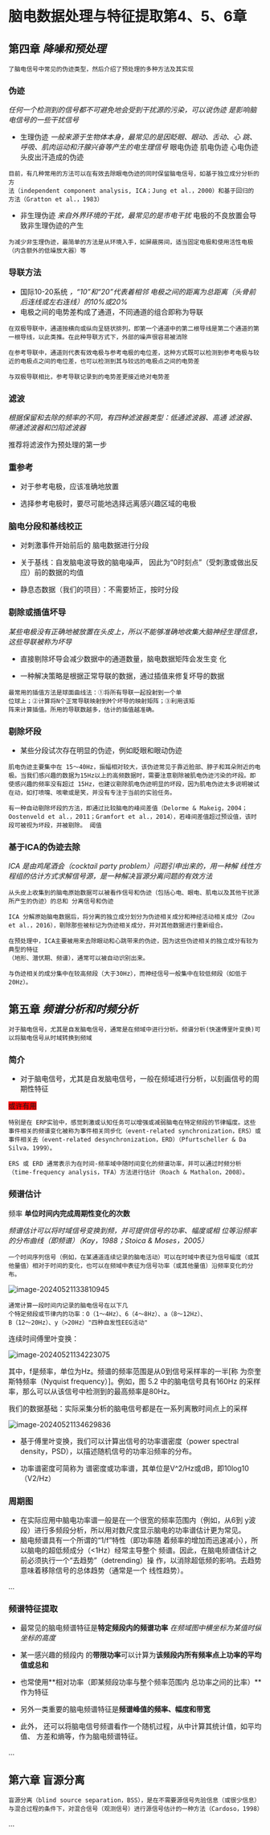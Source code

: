 # 脑电数据处理与特征提取第4、5、6章



## 第四章 *降噪和预处理*

```
了脑电信号中常见的伪迹类型，然后介绍了预处理的多种方法及其实现
```

### 伪迹

*任何一个检测到的信号都不可避免地会受到干扰源的污染，可以说伪迹 是影响脑电信号的一些干扰信号*

* 生理伪迹  *一般来源于生物体本身，最常见的是因眨眼、眼动、舌动、心 跳、呼吸、肌肉运动和汗腺兴奋等产生的电生理信号*  眼电伪迹  肌电伪迹 心电伪迹 头皮出汗造成的伪迹

 ```
 目前，有几种常用的方法可以在有效去除眼电伪迹的同时保留脑电信号，如基于独立成分分析的方
 法（independent component analysis, ICA；Jung et al.，2000）和基于回归的
 方法（Gratton et al.，1983）
 ```

* 非生理伪迹 *来自外界环境的干扰，最常见的是市电干扰* 电极的不良放置会导致非生理伪迹的产生

```
为减少非生理伪迹，最简单的方法是从环境入手，如屏蔽房间，适当固定电极和使用活性电极（内含额外的低噪放大器）等
```

### 导联方法

* 国际10-20系统 *，“10”和“20”代表着相邻 电极之间的距离为总距离（头骨前后连线或左右连线）的10%或20%*
* 电极之间的电势差构成了通道，不同通道的组合即称为导联

```
在双极导联中，通道按横向或纵向呈链状排列，即第一个通道中的第二根导线是第二个通道的第一根导线，以此类推。在此种导联方式下，外部的噪声很容易被消除

在参考导联中，通道则代表有效电极与参考电极的电位差，这种方式既可以检测到参考电极与较近的电极点之间的电位差，也可以检测到其与较远的电极点之间的电势差

与双极导联相比，参考导联记录到的电势差更接近绝对电势差
```

### 滤波

*根据保留和去除的频率的不同，有四种滤波器类型：低通滤波器、高通 滤波器、带通滤波器和凹陷滤波器*

推荐将滤波作为预处理的第一步

### 重参考

* 对于参考电极，应该准确地放置

* 选择参考电极时，要尽可能地选择远离感兴趣区域的电极

### 脑电分段和基线校正

* 对刺激事件开始前后的 脑电数据进行分段

* 关于基线：自发脑电波导致的脑电噪声， 因此为“0时刻点”（受刺激或做出反应）前的数据的均值
* 静息态数据（我们的项目）：不需要矫正，按时分段

### 剔除或插值坏导 

*某些电极没有正确地被放置在头皮上，所以不能够准确地收集大脑神经生理信息，这些导联被称为坏导*

* 直接剔除坏导会减少数据中的通道数量，脑电数据矩阵会发生变 化

* 一种解决策略是根据正常导联的数据，通过插值来修复坏导的数据

```
最常用的插值方法是球面曲线法：①将所有导联一起投射到一个单
位球上；②计算将N个正常导联映射到M个坏导的映射矩阵；③利用该矩
阵来计算插值。所用的导联数越多，估计的插值越准确。
```

### 剔除坏段

* 某些分段试次存在明显的伪迹，例如眨眼和眼动伪迹

```
肌电伪迹主要集中在 15～40Hz，振幅相对较大，该伪迹常见于靠近脸部、脖子和耳朵附近的电极。当我们感兴趣的数据为15Hz以上的高频数据时，需要注意剔除被肌电伪迹污染的坏段。即使感兴趣的频率没有超过 15Hz，也建议剔除肌电伪迹明显的坏段，因为肌电伪迹太多说明被试在动，如打喷嚏、咳嗽或是笑，并没有专注于当前的实验任务。
```

```
有一种自动剔除坏段的方法，即通过比较脑电的峰间差值（Delorme & Makeig，2004；Oostenveld et al.，2011；Gramfort et al.，2014），若峰间差值超过预设值，该时段可被视为坏段，并被剔除。 阈值
```

### 基于ICA的伪迹去除 

*ICA 是由鸡尾酒会（cocktail party problem）问题引申出来的，用一种解 线性方程组的估计方式求解信号源，是一种解决盲源分离问题的有效方法*

```
从头皮上收集到的脑电原始数据可以被看作信号和伪迹（包括心电、眼电、肌电以及其他干扰源所产生的伪迹）的总和 分离信号和伪迹

ICA 分解原始脑电数据后，将分离的独立成分划分为伪迹相关成分和神经活动相关成分（Zou et al.，2016），剔除那些被标记为伪迹相关成分，并对其他数据进行重新组合。

在预处理中，ICA主要被用来去除眼动和心跳带来的伪迹，因为这些伪迹相关的独立成分有较为典型的特征
（地形、潜伏期、频谱），通常可以被自动识别出来。

与伪迹相关的成分集中在较高频段（大于30Hz），而神经信号一般集中在较低频段（如低于20Hz）。
```

## 第五章 *频谱分析和时频分析* 

```
对于脑电信号，尤其是自发脑电信号，通常是在频域中进行分析。频谱分析(快速傅里叶变换)可以将脑电信号从时域转换到频域
```

### 简介

* 对于脑电信号，尤其是自发脑电信号，一般在频域进行分析，以刻画信号的周期性特征

<span style="background-color: red;">或许有用</span>

```
特别是在 ERP实验中，感觉刺激或认知任务可以增强或减弱脑电在特定频段的节律幅度。这些事件相关的频谱变化被称为事件相关同步化（event-related synchronization，ERS）或事件相关去（event-related desynchronization，ERD）（Pfurtscheller & Da Silva，1999）。

ERS 或 ERD 通常表示为在时间-频率域中随时间变化的频谱功率，并可以通过时频分析（time-frequency analysis，TFA）方法进行估计（Roach & Mathalon，2008）。 
```



### 频谱估计

频率 **单位时间内完成周期性变化的次数**

*频谱估计可以将时域信号变换到频，并可提供信号的功率、幅度或相 位等沿频率的分布曲线（即频谱）（Kay，1988；Stoica & Moses，2005）*

```
一个时间序列信号（例如，在某通道连续记录的脑电活动）可以在时域中表征为信号幅度（或其他量值）相对于时间的变化，也可以在频域中表征为信号功率（或其他量值）沿频率变化的分布。
```

![image-20240521133810945](C:\code\md\img\image-20240521133810945.png)

```
通常计算一段时间内记录的脑电信号在以下几
个特定频段或节律内的功率：O（1～4Hz）、6（4～8Hz）、a（8～12Hz）、
B（12～20Hz）、y（>20Hz）"四种自发性EEG活动"
```

连续时间傅里叶变换：

![image-20240521134223075](C:\code\md\img\image-20240521134223075.png)

其中，f是频率，单位为Hz。频谱的频率范围是从0到信号采样率的一半[称 为奈奎斯特频率（Nyquist frequency）]。例如，图 5.2 中的脑电信号具有160Hz 的采样率，那么可以从该信号中检测到的最高频率是80Hz。 

我们的数据基础：实际采集分析的脑电信号都是在一系列离散时间点上的采样

![image-20240521134629836](C:\code\md\img\image-20240521134629836.png)



* 基于傅里叶变换，我们可以计算出信号的功率谱密度（power spectral  density，PSD），以描述随机信号的功率沿频率的分布。

* 功率谱密度可简称为 谱密度或功率谱，其单位是V^2/Hz或dB，即10log10（V2/Hz）

### 周期图

* 在实际应用中脑电功率谱一般是在一个很宽的频率范围内（例如，从6到 y波段）进行多频段分析，所以用对数尺度显示脑电的功率谱估计更为常见。
* 脑电频谱具有一个所谓的“1/f”特性（即功率随 着频率的增加而迅速减小），所以脑电的超低频成分（<1Hz）经常主导整个 频谱。因此，在脑电频谱估计之前必须执行一个“去趋势”（detrending）操 作，以消除超低频的影响。去趋势意味着移除信号的总体趋势（通常是一个 线性趋势）。

...

### 频谱特征提取

* 最常见的脑电频谱特征是**特定频段内的频谱功率** *在频域图中横坐标为某值时纵坐标的高度*

* 某一感兴趣的频段内 的**带限功率**可以计算为**该频段内所有频率点上功率的平均值或总和**

* 也常使用**相对功率（即某频段功率与整个频率范围内 总功率之间的比率）**作为特征
* 另外一类重要的脑电频谱特征是**频谱峰值的频率、幅度和带宽**

* 此外， 还可以将脑电信号频谱看作一个随机过程，从中计算其统计值，如平均值、 方差和熵等，作为脑电频谱特征。 

...

## 第六章 盲源分离

```
盲源分离（blind source separation，BSS），是在不需要源信号先验信息（或很少信息）与混合过程的条件下，对混合信号（观测信号）进行源信号估计的一种方法（Cardoso，1998）
```

...

